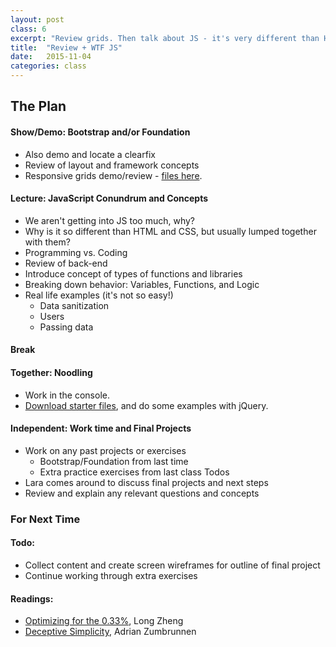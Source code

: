 ```yaml
---
layout: post
class: 6
excerpt: "Review grids. Then talk about JS - it's very different than HTML and CSS. IMHO, needs to be in it's own category. Let's investigate."
title:  "Review + WTF JS"
date:   2015-11-04
categories: class
---
```


## The Plan

#### <span class="post-title-pre">Show/Demo:</span> Bootstrap and/or Foundation

* Also demo and locate a clearfix
* Review of layout and framework concepts
* Responsive grids demo/review - [files here](http://stuff.notlaura.com/downloads/grids.zip).

#### <span class="post-title-pre">Lecture:</span> JavaScript Conundrum and Concepts

* We aren't getting into JS too much, why?
* Why is it so different than HTML and CSS, but usually lumped together with them?
* Programming vs. Coding
* Review of back-end
* Introduce concept of types of functions and libraries
* Breaking down behavior: Variables, Functions, and Logic
* Real life examples (it's not so easy!)
	* Data sanitization
	* Users
	* Passing data

#### Break

#### <span class="post-title-pre">Together:</span> Noodling

* Work in the console. 
* [Download starter files](http://stuff.notlaura.com/downloads/jquery_exercise.zip), and do some examples with jQuery.

#### <span class="post-title-pre">Independent:</span> Work time and Final Projects

* Work on any past projects or exercises 
	* Bootstrap/Foundation from last time 
	* Extra practice exercises from last class Todos
* Lara comes around to discuss final projects and next steps
* Review and explain any relevant questions and concepts


<div class="notice post-todos" markdown="1">

### For Next Time

#### Todo:

* Collect content and create screen wireframes for outline of final project
* Continue working through extra exercises

#### Readings:

* [Optimizing for the 0.33%](http://www.istartedsomething.com/20140911/optimising-for-the-0-33/), Long Zheng
* [Deceptive Simplicity](http://azumbrunnen.me/blog/deceptive-simplicity/), Adrian Zumbrunnen


</div>